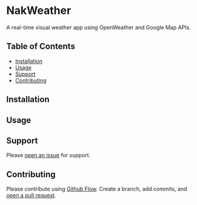 # NakWeather

A real-time visual weather app using OpenWeather and Google Map APIs. 

## Table of Contents

- [Installation](#installation)
- [Usage](#usage)
- [Support](#support)
- [Contributing](#contributing)

## Installation


## Usage


## Support

Please [open an issue](https://github.com/nak1411/nakweather/issues/new) for support.

## Contributing

Please contribute using [Github Flow](https://guides.github.com/introduction/flow/). Create a branch, add commits, and [open a pull request](https://github.com/nakdev/nakweather/compare/).
